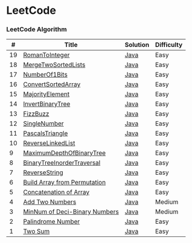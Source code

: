 
LeetCode
========

### LeetCode Algorithm

| #   | Title | Solution                                                                               | Difficulty |
|-----| ----- |----------------------------------------------------------------------------------------| ---------- |
| 19 |[RomanToInteger](https://leetcode.com/problems/roman-to-integer/)| [Java](./java/src/problem19/RomanToInteger.java)|Easy|
| 18 |[MergeTwoSortedLists](https://leetcode.com/problems/merge-two-sorted-lists/)| [Java](./java/src/problem18/MergeTwoSortedLists.java)|Easy|
| 17 |[NumberOf1Bits](https://leetcode.com/problems/number-of-1-bits/)| [Java](./java/src/problem17/NumberOf1Bits.java)|Easy|
| 16 |[ConvertSortedArray](https://leetcode.com/problems/convert-sorted-array-to-binary-search-tree/)| [Java](./java/src/problem16/ConvertSortedArray.java)|Easy|
| 15 |[MajorityElement](https://leetcode.com/problems/majority-element/)| [Java](./java/src/problem15/MajorityElement.java)|Easy|
| 14 |[InvertBinaryTree](https://leetcode.com/problems/invert-binary-tree/)| [Java](./java/src/problem14/InvertBinaryTree.java)|Easy|
| 13 |[FizzBuzz](https://leetcode.com/problems/fizz-buzz/)| [Java](./java/src/problem13/FizzBuzz.java)|Easy|
| 12 |[SingleNumber](https://leetcode.com/problems/single-number/)| [Java](./java/src/problem12/SingleNumber.java)|Easy|
| 11 |[PascalsTriangle](https://leetcode.com/problems/pascals-triangle/)| [Java](./java/src/problem11/PascalsTriangle.java)|Easy|
| 10 |[ReverseLinkedList](https://leetcode.com/problems/reverse-linked-list/)| [Java](./java/src/problem10/ReverseLinkedList.java)|Easy|
| 9 |[MaximumDepthOfBinaryTree](https://leetcode.com/problems/maximum-depth-of-binary-tree/)| [Java](./java/src/problem9/MaximumDepthOfBinaryTree.java)|Easy|
| 8 |[BinaryTreeInorderTraversal](https://leetcode.com/problems/binary-tree-inorder-traversal/)| [Java](./java/src/problem8/BinaryTreeInorderTraversal.java)|Easy|
| 7 |[ReverseString](https://leetcode.com/problems/reverse-string/)| [Java](./java/src/problem7/ReverseString.java)|Easy|
| 6 |[Build Array from Permutation](https://leetcode.com/problems/build-array-from-permutation/)| [Java](./java/src/problem6/BuildArrayFromPermutation.java)|Easy|
| 5 |[Concatenation of Array](https://leetcode.com/problems/concatenation-of-array/)| [Java](./java/src/problem5/ConcatenationOfArray.java)|Easy|
| 4 |[Add Two Numbers](https://leetcode.com/problems/add-two-numbers)| [Java](./java/src/problem4/AddTwoNumbers.java)|Medium|
| 3 |[MinNum of Deci-Binary Numbers](https://leetcode.com/problems/palindrome-number)| [Java](./java/src/problem3/MinNumDeciBinaryNum.java)|Medium|
| 2 |[Palindrome Number](https://leetcode.com/problems/palindrome-number)| [Java](./java/src/problem2/PalindromeNumber.java)|Easy|
| 1 |[Two Sum](https://leetcode.com/problems/two-sum/)| [Java](./java/src/problem1/TwoSum.java)|Easy|

